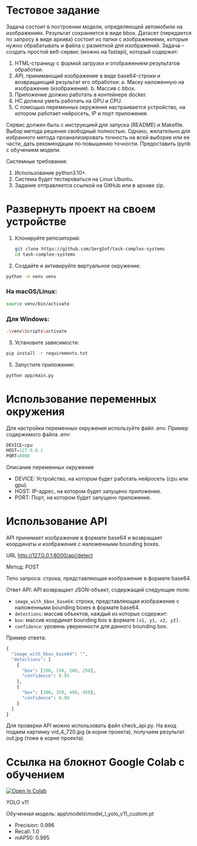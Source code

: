 # Тестовое задание

Задача состоит в построении модели, определяющей автомобили на изображениях. 
Результат сохраняется в виде bbox. 
Датасет (передается по запросу в виде архива) состоит из папки с изображениями, которые нужно обрабатывать и файла с разметкой для изображений.
Задача – создать простой веб-сервис (можно на fastapi), который содержит:
1. HTML-страницу с формой загрузки и отображением результатов обработки.
2. API, принимающий изображение в виде base64-строки и возвращающий результат его обработки: 
   a. Маску наложенную на изображение (изображения).
   b. Массив с bbox.
3. Приложение должно работать в контейнере docker.
4. НС должна уметь работать на GPU и CPU.
5. С помощью переменных окружения настраивается устройство, на котором работает нейросеть, IP и порт приложения.

Сервис должен быть с инструкцией для запуска (README) и Makefile. Выбор метода решения свободный полностью. Однако, желательно для избранного метода проанализировать точность на всей выборке или ее части, дать рекомендации по повышению точности. 
Предоставить ipynb с обучением модели.

Системные требования:
1. Использование python3.10+.
2. Система будет тестироваться на Linux Ubuntu.
3. Задание отправляется ссылкой на GitHub или в архиве zip.

# Развернуть проект на своем устройстве

1. Клонируйте репозиторий:
   ```bash
   git clone https://github.com/SergSof/task-complex-systems
   cd task-complex-systems
   ```

2. Создайте и активируйте виртуальное окружение:
```bash
python -m venv venv
```
### На macOS/Linux:
```bash
source venv/bin/activate
```  
### Для Windows: 
```bash
.\venv\Scripts\activate
```


3. Установите зависимости:
```bash
pip install -r requirements.txt
```

5. Запустите приложение:
```bash
python app/main.py
```

# Использование переменных окружения
Для настройки переменных окружения используйте файл .env. Пример содержимого файла .env:
```python
DEVICE=cpu
HOST=127.0.0.1
PORT=8000
```
Описание переменных окружения
- DEVICE: Устройство, на котором будет работать нейросеть (cpu или gpu).
- HOST: IP-адрес, на котором будет запущено приложение.
- PORT: Порт, на котором будет запущено приложение.

# Использование API

API принимает изображение в формате base64 и возвращает координаты и изображение с наложенными bounding boxes.

URL
http://127.0.0.1:8000/api/detect

Метод:
POST

Тело запроса: 
строка, представляющая изображение в формате base64.

Ответ API:
API возвращает JSON-объект, содержащий следующие поля:

- `image_with_bbox_base64`: строка, представляющая изображение с наложенными bounding boxes в формате base64.
- `detections`: массив объектов, каждый из которых содержит:
- `box`: массив координат bounding box в формате `[x1, y1, x2, y2]`.
- `confidence`: уровень уверенности для данного bounding box.

Пример ответа:
```python
{
  "image_with_bbox_base64": "",
  "detections": [
    {
      "box": [100, 150, 200, 250],
      "confidence": 0.95
    },
    {
      "box": [300, 350, 400, 450],
      "confidence": 0.90
    }
  ]
}
```
Для проверки API можно использовать файл check_api.py. На вход подаем картинку vid_4_720.jpg (в корне проекта), получаем результат out.jpg (тоже в корне проекта).



# Ссылка на блокнот Google Colab с обучением
<a href="https://colab.research.google.com/drive/13CAaRRoUbgyOGs_QMqul9o4DwFN_rYWk?usp=sharing"><img src="https://colab.research.google.com/assets/colab-badge.svg" alt="Open In Colab"></a>

YOLO v11

Обученная модель: app\models\model_l_yolo_v11_custom.pt

- Precision: 0.996
- Recall: 1.0
- mAP50: 0.995
